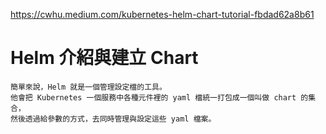 https://cwhu.medium.com/kubernetes-helm-chart-tutorial-fbdad62a8b61


# Helm 介紹與建立 Chart
```
簡單來說，Helm 就是一個管理設定檔的工具。
他會把 Kubernetes 一個服務中各種元件裡的 yaml 檔統一打包成一個叫做 chart 的集合，
然後透過給參數的方式，去同時管理與設定這些 yaml 檔案。

```
